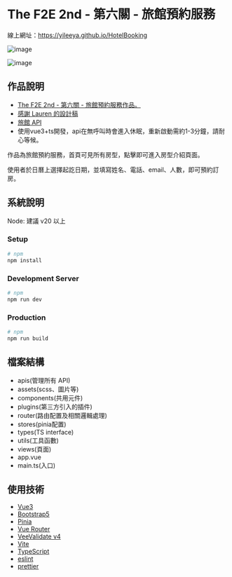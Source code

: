 # The F2E 2nd - 第六關 - 旅館預約服務
線上網址：https://yileeya.github.io/HotelBooking

![image](https://hackmd-prod-images.s3-ap-northeast-1.amazonaws.com/uploads/upload_ff118dade1a7f2362578ec9aa39756d5.png?AWSAccessKeyId=AKIA3XSAAW6AWSKNINWO&Expires=1722094152&Signature=2%2FnSrB%2BeCkJtUZYaSeGORgS2%2Bwo%3D)

![image](https://hackmd-prod-images.s3-ap-northeast-1.amazonaws.com/uploads/upload_04dcc54f390393e081963d6498545e96.png?AWSAccessKeyId=AKIA3XSAAW6AWSKNINWO&Expires=1722095308&Signature=Pj%2Fal%2FD7gIXSYcvkXqeJ0z94H2A%3D)

## 作品說明
* [The F2E 2nd - 第六關 - 旅館預約服務作品。](https://challenge.thef2e.com/news/17)
* [感謝 Lauren 的設計稿](https://challenge.thef2e.com/user/2095?schedule=3863#works-3863)
* [旅館 API](https://github.com/Yileeya/HotelApi)
* 使用vue3+ts開發，api在無呼叫時會進入休眠，重新啟動需約1-3分鐘，請耐心等候。

作品為旅館預約服務，首頁可見所有房型，點擊即可進入房型介紹頁面。

使用者於日曆上選擇起訖日期，並填寫姓名、電話、email、人數，即可預約訂房。

## 系統說明
Node: 建議 v20 以上

### Setup
```bash
# npm
npm install
```
### Development Server
```bash
# npm
npm run dev
```
### Production
```bash
# npm
npm run build
```

## 檔案結構
- apis(管理所有 API)
- assets(scss、圖片等)
- components(共用元件)
- plugins(第三方引入的插件)
- router(路由配置及相關邏輯處理)
- stores(pinia配置)
- types(TS interface)
- utils(工具函數)
- views(頁面)
- app.vue
- main.ts(入口)

## 使用技術
* [Vue3](https://vuejs.org/)
* [Bootstrap5](https://getbootstrap.com/docs/5.0/getting-started/introduction/)
* [Pinia](https://pinia.vuejs.org)
* [Vue Router](https://router.vuejs.org/)
* [VeeValidate v4](https://vee-validate.logaretm.com/v4/)
* [Vite](https://vitejs.dev/)
* [TypeScript](https://www.typescriptlang.org/)
* [eslint](https://eslint.org/)
* [prettier](https://prettier.io/)
